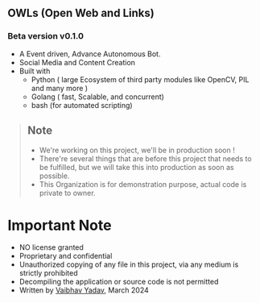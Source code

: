 ## OWLs (Open Web and Links)
### Beta version v0.1.0  
- A Event driven, Advance Autonomous Bot.
- Social Media and Content Creation
- Built with
  - Python ( large Ecosystem of third party modules like OpenCV, PIL and many more )
  - Golang ( fast, Scalable, and concurrent)
  - bash (for automated scripting)

> ## Note  
> - We're working on this project, we'll be in production soon !  
> - There're several things that are before this project that needs to be fulfilled, but we will take this into production as soon as possible.  
> - This Organization is for demonstration purpose, actual code is private to owner.   


# Important Note
 * NO license granted
 * Proprietary and confidential
 * Unauthorized copying of any file in this project, via any medium is strictly prohibited
 * Decompiling the application or source code is not permitted
 * Written by [Vaibhav Yadav](https://www.linkedin.com/in/vaibhav-yadav-4397351b9/), March 2024

